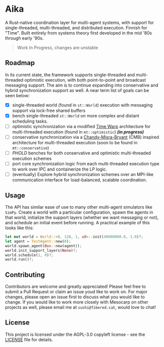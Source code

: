 # Aika
A Rust-native coordination layer for multi-agent systems, with support for single-threaded, multi-threaded, and distributed execution. Finnish for "Time". Built entirely from systems theory first developed in the mid '80s through early '90s.

> Work In Progress, changes are unstable

## Roadmap

In its current state, the framework supports single-threaded and multi-threaded optimistic execution, with both point-to-point and broadcast messaging support. The aim is to continue expanding into conservative and hybrid synchronization support as well. A near term list of goals can be seen below:

- [x] single-threaded world (found in `st::World`) execution with messaging support via lock-free shared buffers 
- [x] bench single-threaded `st::World` on more complex and distant scheduling tasks.
- [ ] optimistic synchronization via a modified [Time Warp](https://dl.acm.org/doi/10.1145/37499.37508) architecture for multi-threaded execution (found in `mt::optimistic`) ***(in progress)***
- [ ] conservative synchronization via a [Chandy-Misra-Bryant](https://dl.acm.org/doi/10.1145/130611.130613) (CMB) inspired architecture
 for multi-threaded execution (soon to be found in `mt::conservative`)
- [ ] *PHOLD* benches for both conservative and optimistic multi-threaded execution schemes
- [ ] port core synchronization logic from each multi-threaded execution type to work over IPC and containerize the LP logic.
- [ ] (eventually) Explore hybrid synchronization schemes over an MPI-like communication interface for load-balanced, scalable coordination.

## Usage

The API has similar ease of use to many other multi-agent simulators like `SimPy`. Create a world with a particular configuration, spawn the agents in that world, initialize the support layers (whether we want messaging or not), and schedule an initial event before running. A practical example of this looks like this: 

```rust
let mut world = World::<8, 128, 1, u8>::init(40000000.0, 1.0)?;
let agent = TestAgent::new(0);
world.spawn_agent(Box::new(agent));
world.init_support_layers(None)?;
world.schedule(1, 0)?; 
world.run()?;
```

## Contributing

Contributors are welcome and greatly appreciated! Please feel free to submit a Pull Request or claim an issue youd like to work on. For major changes, please open an issue first to discuss what you would like to change. If you would like to work more closely with Mesocarp on other projects as well, please email me at `sushi@fibered.cat`, would love to chat!

## License

This project is licensed under the AGPL-3.0 copyleft license - see the [LICENSE](LICENSE) file for details.
